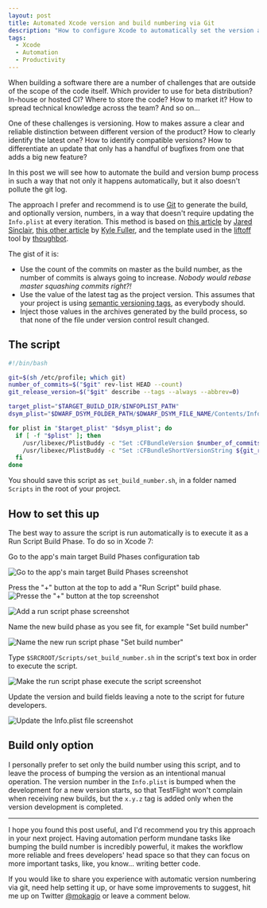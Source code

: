 ```yaml
---
layout: post
title: Automated Xcode version and build numbering via Git
description: "How to configure Xcode to automatically set the version and build number of your projects using Git."
tags:
  - Xcode
  - Automation
  - Productivity
---
```


When building a software there are a number of challenges that are outside of the scope of the code itself. Which provider to use for beta distribution? In-house or hosted CI? Where to store the code? How to market it? How to spread technical knowledge across the team? And so on...

One of these challenges is versioning. How to makes assure a clear and reliable distinction between different version of the product? How to clearly identify the latest one? How to identify compatible versions? How to differentiate an update that only has a handful of bugfixes from one that adds a big new feature?

In this post we will see how to automate the build and version bump process in such a way that not only it happens automatically, but it also doesn't pollute the git log.

The approach I prefer and recommend is to use [Git](https://git-scm.com/) to generate the build, and optionally version, numbers, in a way that doesn't require updating the `Info.plist` at every iteration. This method is based on [this article](http://blog.jaredsinclair.com/post/97193356620/the-best-of-all-possible-xcode-automated-build) by [Jared Sinclair](https://twitter.com/jaredsinclair), [this other article](https://fuller.li/posts/versioning-with-xcode-and-git/) by [Kyle Fuller](https://twitter.com/kylefuller), and the template used in the [liftoff](https://github.com/thoughtbot/liftoff/blob/master/templates/bundle_version.sh) tool by [thoughbot](https://thoughtbot.com/).

The gist of it is:

* Use the count of the commits on master as the build number, as the number of commits is always going to increase. _Nobody would rebase master squashing commits right?!_
* Use the value of the latest tag as the project version. This assumes that your project is using [semantic versioning tags](http://semver.org/), as everybody should.
* Inject those values in the archives generated by the build process, so that none of the file under version control result changed.

## The script

```bash
#!/bin/bash

git=$(sh /etc/profile; which git)
number_of_commits=$("$git" rev-list HEAD --count)
git_release_version=$("$git" describe --tags --always --abbrev=0)

target_plist="$TARGET_BUILD_DIR/$INFOPLIST_PATH"
dsym_plist="$DWARF_DSYM_FOLDER_PATH/$DWARF_DSYM_FILE_NAME/Contents/Info.plist"

for plist in "$target_plist" "$dsym_plist"; do
  if [ -f "$plist" ]; then
    /usr/libexec/PlistBuddy -c "Set :CFBundleVersion $number_of_commits" "$plist"
    /usr/libexec/PlistBuddy -c "Set :CFBundleShortVersionString ${git_release_version#*v}" "$plist"
  fi
done
```

You should save this script as `set_build_number.sh`, in a folder named `Scripts` in the root of your project.

## How to set this up

The best way to assure the script is run automatically is to execute it as a Run Script Build Phase. To do so in Xcode 7:

Go to the app's main target Build Phases configuration tab

![Go to the app's main target Build Phases screenshot](https://s3.amazonaws.com/mokacoding/2015-09-29-add-build-script-01.jpg)

Press the "+" button at the top to add a "Run Script" build phase.
![Presse the "+" button at the top screenshot](https://s3.amazonaws.com/mokacoding/2015-09-29-add-build-script-02.jpg)

![Add a run script phase screenshot](https://s3.amazonaws.com/mokacoding/2015-09-29-add-build-script-03.jpg)

Name the new build phase as you see fit, for example "Set build number"

![Name the new run script phase "Set build number"](https://s3.amazonaws.com/mokacoding/2015-09-29-add-build-script-04.jpg)

Type `$SRCROOT/Scripts/set_build_number.sh` in the script's text box in order to execute the script.

![Make the run script phase execute the script screenshot](https://s3.amazonaws.com/mokacoding/2015-09-29-add-build-script-05.jpg)

Update the version and build fields leaving a note to the script for future developers.

![Update the Info.plist file screenshot](https://s3.amazonaws.com/mokacoding/2015-09-29-add-build-script-06.jpg)
## Build only option

I personally prefer to set only the build number using this script, and to leave the process of bumping the version as an intentional manual operation. The version number in the `Info.plist` is bumped when the development for a new version starts, so that TestFlight won't complain when receiving new builds, but the `x.y.z` tag is added only when the version development is completed.

---

I hope you found this post useful, and I'd recommend you try this approach in your next project. Having automation perform mundane tasks like bumping the build number is incredibly powerful, it makes the workflow more reliable and frees developers' head space so that they can focus on more important tasks, like, you know... writing better code.

If you would like to share you experience with automatic version numbering via git, need help setting it up, or have some improvements to suggest, hit me up on Twitter [@mokagio](https://twitter.com/mokagio) or leave a comment below.

